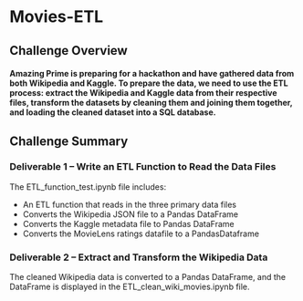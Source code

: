 # Movies-ETL

## Challenge Overview

#### Amazing Prime is preparing for a hackathon and have gathered data from both Wikipedia and Kaggle. To prepare the data, we need to use the ETL process: extract the Wikipedia and Kaggle data from their respective files, transform the datasets by cleaning them and joining them together, and loading the cleaned dataset into a SQL database.


## Challenge Summary
### Deliverable 1 – Write an ETL Function to Read the Data Files
The ETL_function_test.ipynb file includes:
-	An ETL function that reads in the three primary data files
-	Converts the Wikipedia JSON file to a Pandas DataFrame
-	Converts the Kaggle metadata file to Pandas DataFrame
-	Converts the MovieLens ratings datafile to a PandasDataframe

### Deliverable 2 – Extract and Transform the Wikipedia Data
The cleaned Wikipedia data is converted to a Pandas DataFrame, and the DataFrame is displayed in the ETL_clean_wiki_movies.ipynb file.
